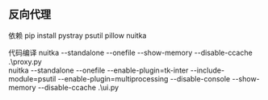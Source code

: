 ## 反向代理

依赖
pip install pystray psutil pillow nuitka

代码编译
nuitka --standalone --onefile  --show-memory --disable-ccache  .\proxy.py   
nuitka --standalone --onefile --enable-plugin=tk-inter --include-module=psutil --enable-plugin=multiprocessing --disable-console --show-memory --disable-ccache  .\ui.py